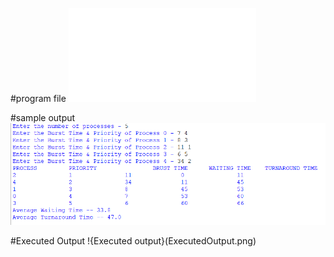 #program file
![program file](Priority.py)

#sample output
![Sample output](SampleOutput.png)

#Executed Output
!{Executed output}(ExecutedOutput.png)
